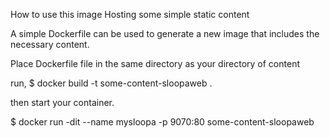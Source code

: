 How to use this image Hosting some simple static content

A simple Dockerfile can be used to generate a new image that includes the necessary content.

Place Dockerfile file in the same directory as your directory of content

run, $ docker build -t some-content-sloopaweb .

then start your container.

$ docker run -dit --name mysloopa -p 9070:80 some-content-sloopaweb
